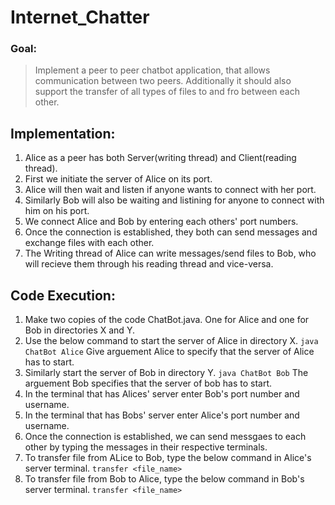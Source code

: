 # Internet_Chatter

### Goal: 

> Implement a peer to peer chatbot application, that allows communication between two peers.
> Additionally it should also support the transfer of all types of files to and fro between each other.


## Implementation:

1. Alice as a peer has both Server(writing thread) and Client(reading thread).
2. First we initiate the server of Alice on its port.
3. Alice will then wait and listen if anyone wants to connect with her port. 
4. Similarly Bob will also be waiting and listining for anyone to connect with him on his port.
5. We connect Alice and Bob by entering each others' port numbers.
6. Once the connection is established, they both can send messages and exchange files with each other.
7. The Writing thread of Alice can write messages/send files to Bob, who will recieve them through his reading thread and vice-versa.


## Code Execution:

1. Make two copies of the code ChatBot.java. One for Alice and one for Bob in directories X and Y.
2. Use the below command to start the server of Alice in directory X.
`java ChatBot Alice`
Give arguement Alice to specify that the server of Alice has to start.
3. Similarly start the  server of Bob in directory Y.
`java ChatBot Bob`
The arguement Bob specifies that the server of bob has to start.
4. In the terminal that has Alices' server enter Bob's port number and username.
5. In the terminal that has Bobs' server enter Alice's port number and username.
6. Once the connection is established, we can send messgaes to each other by typing the messages in their respective terminals.
7. To transfer file from ALice to Bob, type the below command in Alice's server terminal.
`transfer <file_name>`
8. To transfer file from Bob to Alice, type the below command in Bob's server terminal.
`transfer <file_name>`
